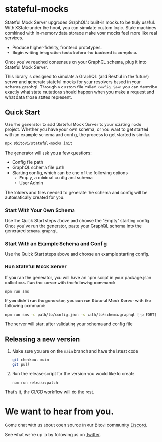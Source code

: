 # stateful-mocks

Stateful Mock Server upgrades GraphQL's built-in mocks to be truly useful. With XState under the hood, you can
simulate custom logic. State machines combined with in-memory data storage make your mocks feel more like real services.

- Produce higher-fidelity, frontend prototypes.
- Begin writing integration tests before the backend is complete.

Once you've reached consensus on your GraphQL schema, plug it into Stateful Mock Server.

This library is designed to simulate a GraphQL (and Restful in the future) server and generate stateful mocks
for your resolvers based in your schema.graphql. Through a custom file called `config.json` you can describe
exactly what state mutations should happen when you make a request and what data those states represent.

## Quick Start

Use the generator to add Stateful Mock Server to your existing node project. Whether you have your own schema, or you want to get started with an example schema and config, the process to get started is similar.

```bash
npx @bitovi/stateful-mocks init
```

The generator will ask you a few questions:

- Config file path
- GraphQL schema file path
- Starting config, which can be one of the following options
  - Empty, a minimal config and schema
  - User Admin

The folders and files needed to generate the schema and config will be automatically created for you.

### Start With Your Own Schema

Use the Quick Start steps above and choose the "Empty" starting config. Once you've run the generator, paste your GraphQL schema into the generated `schema.graphql`.

### Start With an Example Schema and Config

Use the Quick Start steps above and choose an example starting config.

### Run Stateful Mock Server

If you ran the generator, you will have an npm script in your package.json called `sms`. Run the server with the following command:

```bash
npm run sms
```

If you didn't run the generator, you can run Stateful Mock Server with the following command:

```bash
npm run sms -c path/to/config.json -s path/to/schema.graphql [-p PORT]
```

The server will start after validating your schema and config file.

## Releasing a new version

1. Make sure you are on the `main` branch and have the latest code

   ```bash
   git checkout main
   git pull
   ```

2. Run the release script for the version you would like to create.

   ```bash
   npm run release:patch
   ```

That's it, the CI/CD workflow will do the rest.

# We want to hear from you.

Come chat with us about open source in our Bitovi community [Discord](https://discord.gg/J7ejFsZnJ4).

See what we're up to by following us on [Twitter](https://twitter.com/bitovi).
